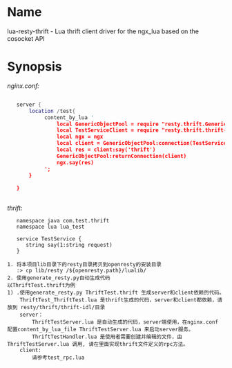 Name
===
lua-resty-thrift - Lua thrift client driver for the ngx_lua based on the cosocket API

Synopsis
===

*nginx.conf:*  
```lua

   server {
       location /test{
            content_by_lua '
                local GenericObjectPool = require "resty.thrift.GenericObjectPool"
                local TestServiceClient = require "resty.thrift.thrift-idl.lua_test_TestService"
                local ngx = ngx
                local client = GenericObjectPool:connection(TestServiceClient,'127.0.0.1',9090)
                local res = client:say('thrift')
                GenericObjectPool:returnConnection(client)
                ngx.say(res)
            ';
       }
   
   }
   
```

*thrift:*
```thrift
   namespace java com.test.thrift
   namespace lua lua_test

   service TestService {
      string say(1:string request)
   }
```
	
	1. 将本项目lib目录下的resty目录拷贝到openresty的安装目录
	   :> cp lib/resty /${openresty.path}/lualib/
	2. 使用generate_resty.py自动生成代码
	以ThriftTest.thrift为例
	1) .使用generate_resty.py ThriftTest.thrift 生成server和client依赖的代码。
		ThriftTest_ThriftTest.lua 是thrift生成的代码，server和client都依赖，请放到 resty/thrift/thrift-idl/目录
		server：
			ThriftTestServer.lua 是自动生成的代码，server端使用，在nginx.conf 配置content_by_lua_file ThriftTestServer.lua 来启动server服务。
			ThriftTestHandler.lua 是使用者需要创建并编辑的文件，由ThriftTestServer.lua 调用, 请在里面实现thrift文件定义的rpc方法。
		client:
			请参考test_rpc.lua
